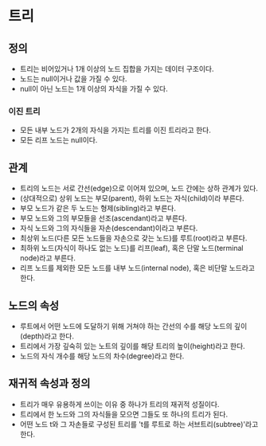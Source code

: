 # 트리
## 정의
* 트리는 비어있거나 1개 이상의 노드 집합을 가지는 데이터 구조이다.
* 노드는 null이거나 값을 가질 수 있다.
* null이 아닌 노드는 1개 이상의 자식을 가질 수 있다.

### 이진 트리
* 모든 내부 노드가 2개의 자식을 가지는 트리를 이진 트리라고 한다.
* 모든 리프 노드는 null이다.

## 관계
* 트리의 노드는 서로 간선(edge)으로 이어져 있으며, 노드 간에는 상하 관계가 있다.
* (상대적으로) 상위 노드는 부모(parent), 하위 노드는 자식(child)이라 부른다.
* 부모 노드가 같은 두 노드는 형제(sibling)라고 부른다.
* 부모 노드와 그의 부모들을 선조(ascendant)라고 부른다.
* 자식 노드와 그의 자식들을 자손(descendant)이라고 부른다.
* 최상위 노드(다른 모든 노드들을 자손으로 갖는 노드)를 루트(root)라고 부른다.
* 최하위 노드(자식이 하나도 없는 노드)를 리프(leaf), 혹은 단말 노드(terminal node)라고 부른다.
* 리프 노드를 제외한 모든 노드를 내부 노드(internal node), 혹은 비단말 노드라고 한다.

## 노드의 속성
* 루트에서 어떤 노드에 도달하기 위해 거쳐야 하는 간선의 수를 해당 노드의 깊이(depth)라고 한다.
* 트리에서 가장 깊숙히 있는 노트의 깊이를 해당 트리의 높이(height)라고 한다.
* 노드의 자식 개수를 해당 노드의 차수(degree)라고 한다.

## 재귀적 속성과 정의
* 트리가 매우 유용하게 쓰이는 이유 중 하나가 트리의 재귀적 성질이다.
* 트리에서 한 노드와 그의 자식들을 모으면 그들도 또 하나의 트리가 된다.
* 어떤 노드 t와 그 자손들로 구성된 트리를 't를 루트로 하는 서브트리(subtree)'라고 한다.
